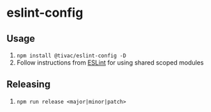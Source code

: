 # eslint-config

## Usage

1. `npm install @tivac/eslint-config -D`
1. Follow instructions from [ESLint](https://eslint.org/docs/developer-guide/shareable-configs#npm-scoped-modules) for using shared scoped modules

## Releasing

1. `npm run release <major|minor|patch>`
